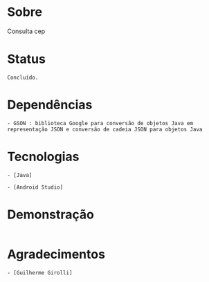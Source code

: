 Sobre
=========
Consulta cep


Status
============
```
Concluído.
```

Dependências
=====
```
- GSON : biblioteca Google para conversão de objetos Java em representação JSON e conversão de cadeia JSON para objetos Java 

```

Tecnologias
==========
 ```
- [Java]

- [Android Studio]

```

Demonstração
==========
```
```


Agradecimentos
==========
```
- [Guilherme Girolli]

